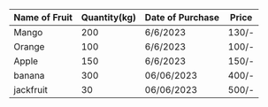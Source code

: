 |Name of Fruit  | Quantity(kg)  | Date of Purchase  |  Price |
|---|---|---|---|
|  Mango  |  200  |6/6/2023   |  130/- |
|  Orange |  100  | 6/6/2023  | 100/- |
|  Apple | 150  | 6/6/2023  | 150/-  |
|  banana |300   |06/06/2023   |400/-   |
|   jackfruit |30   |06/06/2023   |500/-   |
